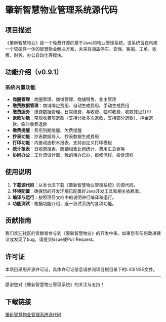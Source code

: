 # 肇新智慧物业管理系统源代码

## 项目描述

《肇新智慧物业》是一个免费开源的基于Java的物业管理系统。该系统旨在构建一个软硬件一体的智慧物业解决方案，未来将涵盖停车、安保、客服、工单、收费、财务、办公自动化等模块。

## 功能介绍（v0.9.1）

### 系统内置功能

- **商圈管理**：商圈管理、商铺管理、商铺租售、业主管理
- **缴费数据管理**：商铺绑定费用、自动生成费用、手动生成费用
- **缴费服务**：缴费数据管理、日常缴费、与收费、临时收费、收款凭证打印
- **退款功能**：常规收费项退款（支持分批多次退款，支持部分退款）、押金退款、临时收费退款
- **缴费提醒**：费用到期提醒、欠费提醒
- **抄表功能**：抄表数据导入、抄表数据生成费用
- **打印功能**：内置动态积木报表，支持自定义打印模板
- **统计报表**：日收费报表、商铺租售比例统计、费用汇总表等
- **协同办公**：工作流设计器、我的待办已办、报修流程、投诉流程

## 使用说明

1. **下载源代码**：从本仓库下载《肇新智慧物业管理系统》的源代码。
2. **环境配置**：确保您的开发环境已配置好Java开发工具和相关依赖库。
3. **编译与运行**：按照项目文档中的说明进行编译和运行。
4. **功能测试**：根据功能介绍，逐一测试系统的各项功能。

## 贡献指南

我们欢迎社区的贡献者参与到《肇新智慧物业》的开发中来。如果您有任何改进建议或发现了bug，请提交Issue或Pull Request。

## 许可证

本项目采用开源许可证，具体许可证信息请参阅项目根目录下的LICENSE文件。

---

感谢您对《肇新智慧物业管理系统》的关注与支持！

## 下载链接

[肇新智慧物业管理系统源代码](https://pan.quark.cn/s/b6fbde3d1fd9)